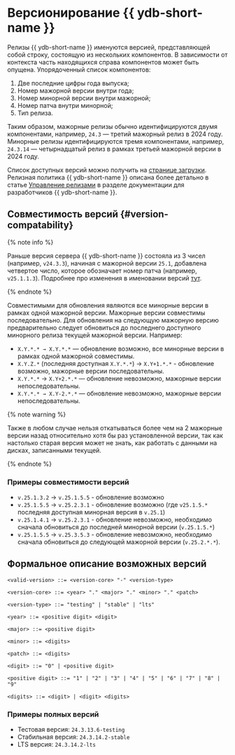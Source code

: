 # Версионирование {{ ydb-short-name }}

Релизы {{ ydb-short-name }} именуются версией, представляющей собой строку, состоящую из нескольких компонентов. В зависимости от контекста часть находящихся справа компонентов может быть опущена. Упорядоченный список компонентов:

1. Две последние цифры года выпуска;
2. Номер мажорной версии внутри года;
3. Номер минорной версии внутри мажорной;
4. Номер патча внутри минорной;
5. Тип релиза.

Таким образом, мажорные релизы обычно идентифицируются двумя компонентами, например, `24.3` — третий мажорный релиз в 2024 году. Минорные релизы идентифицируются тремя компонентами, например, `24.3.14` — четырнадцатый релиз в рамках третьей мажорной версии в 2024 году.

Список доступных версий можно получить на [странице загрузки](../../downloads/index.md). Релизная политика {{ ydb-short-name }} описана более детально в статье [Управление релизами](../../contributor/manage-releases.md) в разделе документации для разработчиков {{ ydb-short-name }}.

## Совместимость версий {#version-compatability}

{% note info %}

Раньше версия сервера {{ ydb-short-name }} состояла из 3 чисел (например, `v24.3.3`), начиная с мажорной версии `25.1`, добавлена четвертое число, которое обозначает номер патча (например, `v25.1.1.3`). Подробнее про изменения в именовании версий [тут](../../contributor/manage-releases.md).

{% endnote %}

Совместимыми для обновления являются все минорные версии в рамках одной мажорной версии. Мажорные версии совместимы последовательно. Для обновления на следующую мажорную версию предварительно следует обновиться до последнего доступного минорного релиза текущей мажорной версии. Например:

* `X.Y.*.* → X.Y.*.*` — обновление возможно, все минорные версии в рамках одной мажорной совместимы.
* `X.Y.Z.*` (последняя доступная `X.Y.*.*`) → `X.Y+1.*.*` - обновление возможно, мажорные версии последовательны.
* `X.Y.*.*` → `X.Y+2.*.*` — обновление невозможно, мажорные версии непоследовательны.
* `X.Y.*.* → X.Y-2.*.*` — обновление невозможно, мажорные версии непоследовательны.

{% note warning %}

Также в любом случае нельзя откатываться более чем на 2 мажорные версии назад относительно хотя бы раз установленной версии, так как настолько старая версия может не знать, как работать с данными на дисках, записанными текущей.

{% endnote %}

### Примеры совместимости версий

* `v.25.1.3.2`  ->  `v.25.1.5.5` - обновление возможно
* `v.25.1.5.5`  ->  `v.25.2.3.1` - обновление возможно (где `v25.1.5.*` последняя доступная минорная версия в `v.25.1`)
* `v.25.1.4.1`  ->  `v.25.2.3.1` - обновление невозможно, необходимо сначала обновиться до последней минорной версии (`v.25.1.5.*`)
* `v.25.1.5.5`  ->  `v.25.3.5.3` - обновление невозможно, необходимо сначала обновиться до следующей мажорной версии (`v.25.2.*.*`).

## Формальное описание возможных версий

```bnf
<valid-version> ::= <version-core> "-" <version-type>

<version-core> ::= <year> "." <major> "." <minor> "." <patch>

<version-type> ::= "testing" | "stable" | "lts"

<year> ::= <positive digit> <digit>

<major> ::= <positive digit>

<minor> ::= <digits>

<patch> ::= <digits>

<digit> ::= "0" | <positive digit>

<positive digit> ::= "1" | "2" | "3" | "4" | "5" | "6" | "7" | "8" | "9"

<digits> ::= <digit> | <digit> <digits>
```

### Примеры полных версий

* Тестовая версия: `24.3.13.6-testing`
* Стабильная версия: `24.3.14.2-stable`
* LTS версия: `24.3.14.2-lts`

